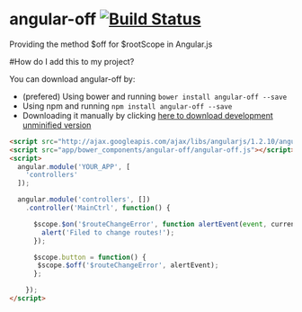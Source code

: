 # angular-off [![Build Status](https://travis-ci.org/gdi2290/angular-off.png?branch=master)](https://travis-ci.org/gdi2290/angular-off)

Providing the method $off for $rootScope in Angular.js

#How do I add this to my project?

You can download angular-off by:

* (prefered) Using bower and running `bower install angular-off --save`
* Using npm and running `npm install angular-off --save`
* Downloading it manually by clicking [here to download development unminified version](https://raw.github.com/gdi2290/angular-off/master/angular-off.js)


````html
<script src="http://ajax.googleapis.com/ajax/libs/angularjs/1.2.10/angular.min.js"></script>
<script src="app/bower_components/angular-off/angular-off.js"></script>
<script>
  angular.module('YOUR_APP', [
    'controllers'
  ]);

  angular.module('controllers', [])
    .controller('MainCtrl', function() {

      $scope.$on('$routeChangeError', function alertEvent(event, current, prevous, rejection) {
        alert('Filed to change routes!');
      });

      $scope.button = function() {
       $scope.$off('$routeChangeError', alertEvent);
      };

    });
</script>

````
